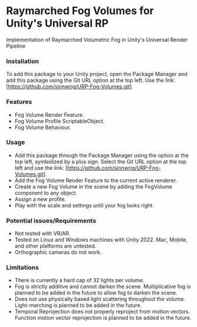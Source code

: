 # Raymarched Fog Volumes for Unity's Universal RP

Implementation of Raymarched Volumetric Fog in Unity's Universal Render Pipeline

### Installation

To add this package to your Unity project, open the Package Manager and add this package using the Git URL option at the top left. Use the link: [https://github.com/sinnwrig/URP-Fog-Volumes.git].

### Features

* Fog Volume Render Feature.
* Fog Volume Profile ScriptableObject.
* Fog Volume Behaviour.

### Usage

* Add this package through the Package Manager using the option at the top left, symbolized by a plus sign. Select the Git URL option at the top left and use the link: [https://github.com/sinnwrig/URP-Fog-Volumes.git].
* Add the Fog Volume Render Feature to the current active renderer.
* Create a new Fog Volume in the scene by adding the FogVolume component to any object.
* Assign a new profile.
* Play with the scale and settings until your fog looks right.

### Potential issues/Requirements

* Not tested with VR/AR.
* Tested on Linux and Windows machines with Unity 2022. Mac, Mobile, and other platforms are untested.
* Orthographic cameras do not work.

### Limitations

* There is currently a hard cap of 32 lights per volume. 
* Fog is strictly additive and cannot darken the scene. Multiplicative fog is planned to be added in the future to allow fog to darken the scene.
* Does not use physically based light scattering throughout the volume. Light-marching is planned to be added in the future.
* Temporal Reprojection does not properly reproject from motion vectors. Function motion vector reprojection is planned to be added in the future.
